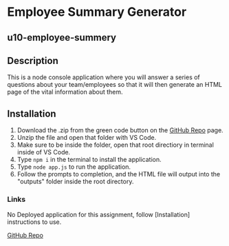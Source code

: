 # Employee Summary Generator
## u10-employee-summery

## Description
This is a node console application where you will answer a series of questions about your team/employees so that it will then generate an HTML page of the vital information about them.

## Installation

1. Download the .zip from the green code button on the [GitHub Repo](https://github.com/epowelldev/u10-employee-summary) page.
2. Unzip the file and open that folder with VS Code.
3. Make sure to be inside the folder, open that root directiory in terminal inside of VS Code.
4. Type `npm i` in the terminal to install the application.
5. Type `node app.js` to run the application.
6. Follow the prompts to completion, and the HTML file will output into the "outputs" folder inside the root directory.

### Links

No Deployed application for this assignment, follow [Installation] instructions to use.

[GitHub Repo](https://github.com/epowelldev/u10-employee-summary)